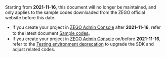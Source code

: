 <div class="mk-warning">

Starting from **2021-11-16**, this document will no longer be maintained, and only applies to the sample codes downloaded from the ZEGO official website before this date.
- If you create your project in [ZEGO Admin Console](https://console.zegocloud.com) after **2021-11-16**, refer to the latest document [Sample codes](!ExpressVideoSDK-DownloadDemo/DownloadDemo)。
- If you create your project in [ZEGO Admin Console](https://console.zegocloud.com) on/before **2021-11-16**, refer to the [Testing environment deprecation](!OldDocWithTestEnv-TestEnvSupersessionDesc/TestEnvSupersessionDesc) to upgrade the SDK and adjust related codes.

</div>






